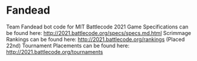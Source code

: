 # Fandead
Team Fandead bot code for MIT Battlecode 2021
Game Specifications can be found here: http://2021.battlecode.org/specs/specs.md.html
Scrimmage Rankings can be found here: http://2021.battlecode.org/rankings (Placed 22nd)
Tournament Placements can be found here: http://2021.battlecode.org/tournaments

